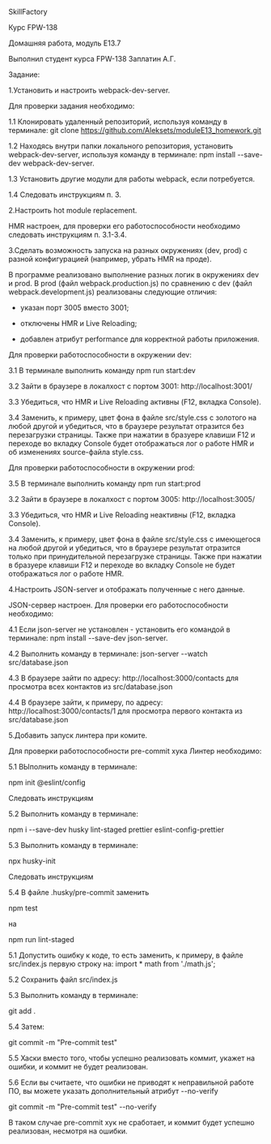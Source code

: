 SkillFactory

Курс FPW-138

Домашняя работа, модуль E13.7

Выполнил студент курса FPW-138 Заплатин А.Г.

Задание:

1.Установить и настроить webpack-dev-server.

Для проверки задания необходимо:

1.1 Клонировать удаленный репозиторий, используя команду в терминале: git clone https://github.com/Aleksets/moduleE13_homework.git

1.2 Находясь внутри папки локального репозитория, установить webpack-dev-server, используя команду в терминале: npm install --save-dev webpack-dev-server.

1.3 Установить другие модули для работы webpack, если потребуется.

1.4 Следовать инструкциям п. 3.

2.Настроить hot module replacement.

HMR настроен, для проверки его работоспособности необходимо следовать инструкциям п. 3.1-3.4.

3.Сделать возможность запуска на разных окружениях (dev, prod) c разной конфигурацией (например, убрать HMR на проде).

В программе реализовано выполнение разных логик в окружениях dev и prod. В prod (файл webpack.production.js) по сравнению с dev (файл webpack.development.js) реализованы следующие отличия:

- указан порт 3005 вместо 3001;

- отключены HMR и Live Reloading;

- добавлен атрибут performance для корректной работы приложения.

Для проверки работоспособности в окружении dev:

3.1 В терминале выполнить команду npm run start:dev

3.2 Зайти в браузере в локалхост с портом 3001: http://localhost:3001/

3.3 Убедиться, что HMR и Live Reloading активны (F12, вкладка Console).

3.4 Заменить, к примеру, цвет фона в файле src/style.css с золотого на любой другой и убедиться, что в браузере результат отразится без перезагрузки страницы. Также при нажатии в бразуере клавиши F12 и переходе во вкладку Console будет отображаться лог о работе HMR и об изменениях source-файла style.css.

Для проверки работоспособности в окружении prod:

3.5 В терминале выполнить команду npm run start:prod

3.2 Зайти в браузере в локалхост с портом 3005: http://localhost:3005/

3.3 Убедиться, что HMR и Live Reloading неактивны (F12, вкладка Console).

3.4 Заменить, к примеру, цвет фона в файле src/style.css с имеющегося на любой другой и убедиться, что в браузере результат отразится только при принудительной перезагрузке страницы. Также при нажатии в бразуере клавиши F12 и переходе во вкладку Console не будет отображаться лог о работе HMR.

4.Настроить JSON-server и отображать полученные с него данные.

JSON-сервер настроен. Для проверки его работоспособности необходимо:

4.1 Если json-server не установлен - установить его командой в терминале: npm install --save-dev json-server.

4.2 Выполнить команду в терминале: json-server --watch src/database.json

4.3 В браузере зайти по адресу: http://localhost:3000/contacts для просмотра всех контактов из src/database.json

4.4 В браузере зайти, к примеру, по адресу: http://localhost:3000/contacts/1 для просмотра первого контакта из src/database.json

5.Добавить запуск линтера при комите.

Для проверки работоспособности pre-commit хука Линтер необходимо:

5.1 ВЫполнить команду в терминале:

npm init @eslint/config

Следовать инструкциям

5.2 Выполнить команду в терминале:

npm i --save-dev husky lint-staged prettier eslint-config-prettier

5.3 Выполнить команду в терминале:

npx husky-init

Следовать инструкциям

5.4 В файле .husky/pre-commit заменить

npm test

на

npm run lint-staged

5.1 Допустить ошибку к коде, то есть заменить, к примеру, в файле src/index.js первую строку на: import * math from './math.js';

5.2 Сохранить файл src/index.js

5.3 Выполнить команду в терминале:

git add .

5.4 Затем:

git commit -m "Pre-commit test"

5.5 Хаски вместо того, чтобы успешно реализовать коммит, укажет на ошибки, и коммит не будет реализован.

5.6 Если вы считаете, что ошибки не приводят к неправильной работе ПО, вы можете указать дополнительный атрибут --no-verify

git commit -m "Pre-commit test" --no-verify

В таком случае pre-commit хук не сработает, и коммит будет успешно реализован, несмотря на ошибки.
